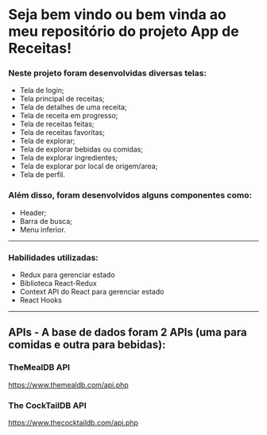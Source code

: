 # Seja bem vindo ou bem vinda ao meu repositório do projeto App de Receitas!

### Neste projeto foram desenvolvidas diversas telas:
- Tela de login;
- Tela principal de receitas;
- Tela de detalhes de uma receita;
- Tela de receita em progresso;
- Tela de receitas feitas;
- Tela de receitas favoritas;
- Tela de explorar;
- Tela de explorar bebidas ou comidas;
- Tela de explorar ingredientes;
- Tela de explorar por local de origem/area;
- Tela de perfil.

### Além disso, foram desenvolvidos alguns componentes como:
- Header;
- Barra de busca;
- Menu inferior.
  
---

### Habilidades utilizadas:
  - Redux para gerenciar estado
  - Biblioteca React-Redux
  - Context API do React para gerenciar estado
  - React Hooks

---

## APIs - A base de dados foram 2 APIs (uma para comidas e outra para bebidas):

### TheMealDB API

https://www.themealdb.com/api.php

### The CockTailDB API

https://www.thecocktaildb.com/api.php
